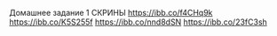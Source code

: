Домашнее задание 1
СКРИНЫ 
https://ibb.co/f4CHq9k
https://ibb.co/K5S255f
https://ibb.co/nnd8dSN
https://ibb.co/23fC3sh

